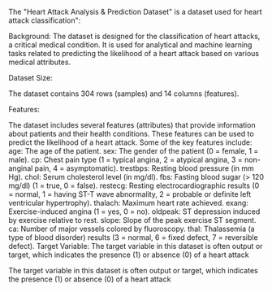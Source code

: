 The "Heart Attack Analysis & Prediction Dataset" is a dataset used for heart attack classification":

Background:
The dataset is designed for the classification of heart attacks, a critical medical condition.
It is used for analytical and machine learning tasks related to predicting the likelihood of a heart attack based on various medical attributes.

Dataset Size:

The dataset contains 304 rows (samples) and 14 columns (features).

Features:

The dataset includes several features (attributes) that provide information about patients and their health conditions. These features can be used to predict the likelihood of a heart attack. Some of the key features include:
age: The age of the patient.
sex: The gender of the patient (0 = female, 1 = male).
cp: Chest pain type (1 = typical angina, 2 = atypical angina, 3 = non-anginal pain, 4 = asymptomatic).
trestbps: Resting blood pressure (in mm Hg).
chol: Serum cholesterol level (in mg/dl).
fbs: Fasting blood sugar (> 120 mg/dl) (1 = true, 0 = false).
restecg: Resting electrocardiographic results (0 = normal, 1 = having ST-T wave abnormality, 2 = probable or definite left ventricular hypertrophy).
thalach: Maximum heart rate achieved.
exang: Exercise-induced angina (1 = yes, 0 = no).
oldpeak: ST depression induced by exercise relative to rest.
slope: Slope of the peak exercise ST segment.
ca: Number of major vessels colored by fluoroscopy.
thal: Thalassemia (a type of blood disorder) results (3 = normal, 6 = fixed defect, 7 = reversible defect).
Target Variable:
The target variable in this dataset is often output or target, which indicates the presence (1) or absence (0) of a heart attack

The target variable in this dataset is often output or target, which indicates the presence (1) or absence (0) of a heart attack
